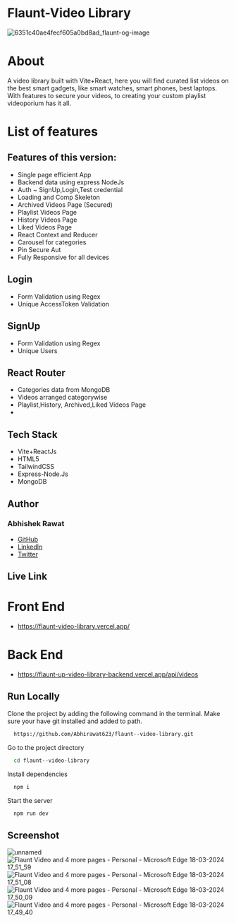 # Flaunt-Video Library

![6351c40ae4fecf605a0bd8ad_flaunt-og-image](https://github.com/Abhirawat623/flaunt--video-library/assets/131130116/caa2758f-0cf5-4e90-bb70-69057806ab05)


# About

 A video library built with Vite+React, here you will find curated list videos on the best smart gadgets, like smart watches, smart phones, best laptops. With features to secure your videos, to creating your custom playlist videoporium has it all.


# List of features

## Features of this version:
- Single page efficient App
- Backend data using express NodeJs
- Auth ~ SignUp,Login,Test credential
- Loading and Comp Skeleton
- Archived Videos Page (Secured)
- Playlist Videos Page
- History Videos Page
- Liked Videos Page
- React Context and Reducer
- Carousel for categories
- Pin Secure Aut
- Fully Responsive for all devices

## Login
- Form Validation using Regex
- Unique AccessToken Validation

## SignUp
- Form Validation using Regex
- Unique Users

## React Router
- Categories data from MongoDB
- Videos arranged categorywise
- Playlist,History, Archived,Liked Videos Page
- 
## Tech Stack
- Vite+ReactJs
- HTML5
- TailwindCSS
- Express-Node.Js
- MongoDB

## Author

### Abhishek Rawat
-   [GitHub](https://github.com/Abhirawat623)
-   [LinkedIn](https://www.linkedin.com/in/abhishek-rawat-598151240/)
-   [Twitter](https://twitter.com/Abhishekrwt38)


## Live Link
# Front End
- https://flaunt-video-library.vercel.app/
# Back End
- https://flaunt-up-video-library-backend.vercel.app/api/videos


## Run Locally

Clone the project by adding the following command in the terminal.
Make sure your have git installed and added to path.

```bash
  https://github.com/Abhirawat623/flaunt--video-library.git
```

Go to the project directory

```bash
  cd flaunt--video-library
```

Install dependencies

```bash
  npm i
```

Start the server

```bash
  npm run dev
```

## Screenshot

![unnamed](https://github.com/Abhirawat623/flaunt--video-library/assets/131130116/4e844727-a434-4bc1-896d-c56414950cea)
![Flaunt Video and 4 more pages - Personal - Microsoft​ Edge 18-03-2024 17_51_59](https://github.com/Abhirawat623/flaunt--video-library/assets/131130116/bcc449d8-ebe8-4c13-b329-0ef3287fcaf2)
![Flaunt Video and 4 more pages - Personal - Microsoft​ Edge 18-03-2024 17_51_08](https://github.com/Abhirawat623/flaunt--video-library/assets/131130116/8dcb1431-359a-4474-a7fc-9318d92d6f7e)
![Flaunt Video and 4 more pages - Personal - Microsoft​ Edge 18-03-2024 17_50_09](https://github.com/Abhirawat623/flaunt--video-library/assets/131130116/409421f5-38ca-428d-a2f8-e78b50020a69)
![Flaunt Video and 4 more pages - Personal - Microsoft​ Edge 18-03-2024 17_49_40](https://github.com/Abhirawat623/flaunt--video-library/assets/131130116/06c1decf-9d41-4c4b-bce8-dca7ea16aec4)



